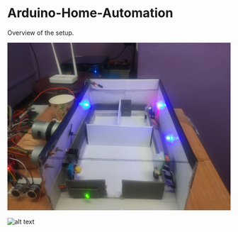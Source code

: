 # Arduino-Home-Automation

Overview of the setup.

![alt text](https://github.com/Dalam-Cajee/Arduino-Home-Automation/blob/main/Final%20(1).jpg?raw=true)

![alt text](https://github.com/Dalam-Cajee/Arduino-Home-Automation/blob/main/Final(2).jpg?raw=true)
